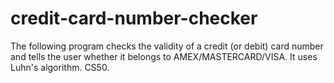 # credit-card-number-checker
The following program checks the validity of a credit (or debit) card number and tells the user whether it belongs to AMEX/MASTERCARD/VISA. It uses Luhn's algorithm. CS50.
